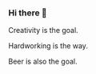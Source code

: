 ### Hi there 👋

<!--
**yusfer/yusfer** is a ✨ _special_ ✨ repository because its `README.md` (this file) appears on your GitHub profile.

Here are some ideas to get you started: hello

- 🔭 I’m currently working on ...
- 🌱 I’m currently learning ...
- 👯 I’m looking to collaborate on ...
- 🤔 I’m looking for help with ...
- 💬 Ask me about ...
- 📫 How to reach me: ...
- 😄 Pronouns: ...
- ⚡ Fun fact: ...
-->

Creativity is the goal.

Hardworking is the way.

Beer is also the goal.

